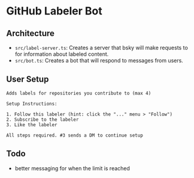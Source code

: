 # GitHub Labeler Bot

## Architecture

- `src/label-server.ts`: Creates a server that bsky will make requests to for information about labeled content.
- `src/bot.ts`: Creates a bot that will respond to messages from users.

## User Setup

```
Adds labels for repositories you contribute to (max 4)

Setup Instructions:

1. Follow this labeler (hint: click the "..." menu > "Follow")
2. Subscribe to the labeler
3. Like the labeler

All steps required. #3 sends a DM to continue setup
```

## Todo

- better messaging for when the limit is reached

